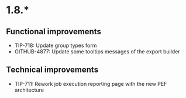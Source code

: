 # 1.8.*

## Functional improvements

- TIP-718: Update group types form
- GITHUB-4877: Update some tooltips messages of the export builder

## Technical improvements
- TIP-711: Rework job execution reporting page with the new PEF architecture
